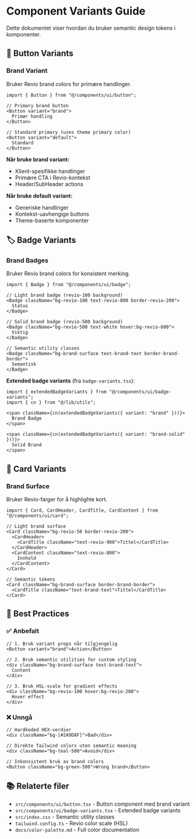 # Component Variants Guide

Dette dokumentet viser hvordan du bruker semantic design tokens i komponenter.

## 🎨 Button Variants

### Brand Variant
Bruker Revio brand colors for primære handlinger.

```tsx
import { Button } from "@/components/ui/button";

// Primary brand button
<Button variant="brand">
  Primær handling
</Button>

// Standard primary (uses theme primary color)
<Button variant="default">
  Standard
</Button>
```

**Når bruke brand variant:**
- Klient-spesifikke handlinger
- Primære CTA i Revio-kontekst
- Header/SubHeader actions

**Når bruke default variant:**
- Generiske handlinger
- Kontekst-uavhengige buttons
- Theme-baserte komponenter

## 🏷️ Badge Variants

### Brand Badges
Bruker Revio brand colors for konsistent merking.

```tsx
import { Badge } from "@/components/ui/badge";

// Light brand badge (revio-100 background)
<Badge className="bg-revio-100 text-revio-800 border-revio-200">
  Status
</Badge>

// Solid brand badge (revio-500 background)
<Badge className="bg-revio-500 text-white hover:bg-revio-600">
  Viktig
</Badge>

// Semantic utility classes
<Badge className="bg-brand-surface text-brand-text border-brand-border">
  Semantisk
</Badge>
```

**Extended badge variants** (fra `badge-variants.tsx`):
```tsx
import { extendedBadgeVariants } from "@/components/ui/badge-variants";
import { cn } from "@/lib/utils";

<span className={cn(extendedBadgeVariants({ variant: "brand" }))}>
  Brand Badge
</span>

<span className={cn(extendedBadgeVariants({ variant: "brand-solid" }))}>
  Solid Brand
</span>
```

## 🎴 Card Variants

### Brand Surface
Bruker Revio-farger for å highlighte kort.

```tsx
import { Card, CardHeader, CardTitle, CardContent } from "@/components/ui/card";

// Light brand surface
<Card className="bg-revio-50 border-revio-200">
  <CardHeader>
    <CardTitle className="text-revio-900">Tittel</CardTitle>
  </CardHeader>
  <CardContent className="text-revio-800">
    Innhold
  </CardContent>
</Card>

// Semantic tokens
<Card className="bg-brand-surface border-brand-border">
  <CardTitle className="text-brand-text">Tittel</CardTitle>
</Card>
```

## 🎯 Best Practices

### ✅ Anbefalt

```tsx
// 1. Bruk variant props når tilgjengelig
<Button variant="brand">Action</Button>

// 2. Bruk semantic utilities for custom styling
<div className="bg-brand-surface text-brand-text">
  Content
</div>

// 3. Bruk HSL-scale for gradient effects
<div className="bg-revio-100 hover:bg-revio-200">
  Hover effect
</div>
```

### ❌ Unngå

```tsx
// Hardkoded HEX-verdier
<div className="bg-[#2A9D8F]">Bad</div>

// Direkte Tailwind colors uten semantic meaning
<div className="bg-teal-500">Avoid</div>

// Inkonsistent bruk av brand colors
<Button className="bg-green-500">Wrong brand</Button>
```

## 📚 Relaterte filer

- `src/components/ui/button.tsx` - Button component med brand variant
- `src/components/ui/badge-variants.tsx` - Extended badge variants
- `src/index.css` - Semantic utility classes
- `tailwind.config.ts` - Revio color scale (HSL)
- `docs/color-palette.md` - Full color documentation
